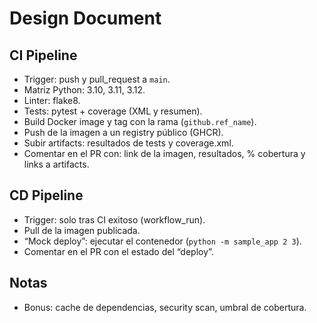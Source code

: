 ﻿# Design Document

## CI Pipeline
- Trigger: push y pull_request a `main`.
- Matriz Python: 3.10, 3.11, 3.12.
- Linter: flake8.
- Tests: pytest + coverage (XML y resumen).
- Build Docker image y tag con la rama (`github.ref_name`).
- Push de la imagen a un registry público (GHCR).
- Subir artifacts: resultados de tests y coverage.xml.
- Comentar en el PR con: link de la imagen, resultados, % cobertura y links a artifacts.

## CD Pipeline
- Trigger: solo tras CI exitoso (workflow_run).
- Pull de la imagen publicada.
- “Mock deploy”: ejecutar el contenedor (`python -m sample_app 2 3`).
- Comentar en el PR con el estado del “deploy”.

## Notas
- Bonus: cache de dependencias, security scan, umbral de cobertura.
